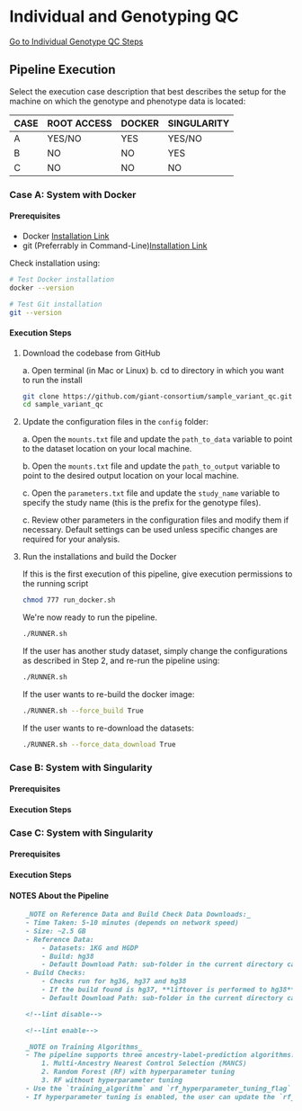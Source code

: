 # Individual and Genotyping QC

[Go to Individual Genotype QC Steps](ind_geno_qc_steps.md)

## Pipeline Execution

Select the execution case description that best describes the setup for the machine on which the genotype and phenotype data is located:

| CASE | ROOT ACCESS | DOCKER | SINGULARITY |
|------|-------------|--------|-------------|
| A    | YES/NO      | YES    | YES/NO      |
| B    | NO          | NO     | YES         |
| C    | NO          | NO     | NO          |

### Case A: System with Docker

#### **Prerequisites**

- Docker [Installation Link](https://docs.docker.com/get-started/get-docker/)
- git (Preferrably in Command-Line)[Installation Link](https://git-scm.com/book/en/v2/Getting-Started-Installing-Git)

Check installation using:

```bash
# Test Docker installation
docker --version

# Test Git installation
git --version
```

#### **Execution Steps**

1. Download the codebase from GitHub

    a. Open terminal (in Mac or Linux)
    b. cd to directory in which you want to run the install

    ```bash
    git clone https://github.com/giant-consortium/sample_variant_qc.git
    cd sample_variant_qc
    ```

2. Update the configuration files in the `config` folder:

    a. Open the `mounts.txt` file and update the `path_to_data` variable to point to the dataset location on your local machine.

    b. Open the `mounts.txt` file and update the `path_to_output` variable to point to the desired output location on your local machine.

    c. Open the `parameters.txt` file and update the `study_name` variable to specify the study name (this is the prefix for the genotype files).

    c. Review other parameters in the configuration files and modify them if necessary. Default settings can be used unless specific changes are required for your analysis.

3. Run the installations and build the Docker
    <!--lint disable-->

    <!--lint enable-->
    If this is the first execution of this pipeline, give execution permissions to the running script

    ```bash
    chmod 777 run_docker.sh
    ```

    We're now ready to run the pipeline.

    ```bash
    ./RUNNER.sh
    ```

    If the user has another study dataset, simply change the configurations as described in Step 2, and re-run the pipeline using:

    ```bash
    ./RUNNER.sh
    ```

    If the user wants to re-build the docker image:

    ```bash
    ./RUNNER.sh --force_build True
    ```

    If the user wants to re-download the datasets:

    ```bash
    ./RUNNER.sh --force_data_download True
    ```

### Case B: System with Singularity

#### **Prerequisites**

#### **Execution Steps**




### Case C: System with Singularity

#### **Prerequisites**

#### **Execution Steps**

#### **NOTES About the Pipeline**

``` markdown
    _NOTE on Reference Data and Build Check Data Downloads:_
    - Time Taken: 5-10 minutes (depends on network speed)
    - Size: ~2.5 GB
    - Reference Data:
        - Datasets: 1KG and HGDP
        - Build: hg38
        - Default Download Path: sub-folder in the current directory called 1_kg_and_hgdp_hg38_ref_data
    - Build Checks:
        - Checks run for hg36, hg37 and hg38
        - If the build found is hg37, **liftover is performed to hg38**
        - Default Download Path: sub-folder in the current directory called BuildCheck

    <!--lint disable-->

    <!--lint enable-->

    _NOTE on Training Algorithms_
    - The pipeline supports three ancestry-label-prediction algorithms:
        1. Multi-Ancestry Nearest Control Selection (MANCS)
        2. Random Forest (RF) with hyperparameter tuning
        3. RF without hyperparameter tuning
    - Use the `training_algorithm` and `rf_hyperparameter_tuning_flag` variables to select the desired algorithm.
    - If hyperparameter tuning is enabled, the user can update the `rf_hyperparameter_grid` to define the search space.
```
